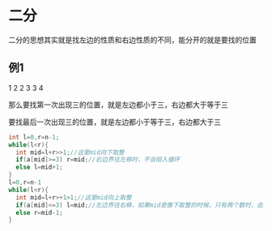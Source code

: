 # 二分
二分的思想其实就是找左边的性质和右边性质的不同，能分开的就是要找的位置

## 例1

1 2 2 3 3 4

那么要找第一次出现三的位置，就是左边都小于三，右边都大于等于三

要找最后一次出现三的位置，就是左边都小于等于三，右边都大于三

```c++
int l=0,r=n-1;
while(l<r){
  int mid=l+r>>1;//这里mid向下取整
  if(a[mid]>=3) r=mid;//右边界往左移时，不会陷入循环
  else l=mid+1;
}
l=0,r=n-1
while(l<r){
  int mid=l+r>+1>1;//这里mid向上取整
  if(a[mid]<=3) l=mid;//左边界往右移，如果mid是像下取整的时候，只有两个数时，会陷入死循环，所以mid要向上取整
  else r=mid-1;
}
```

